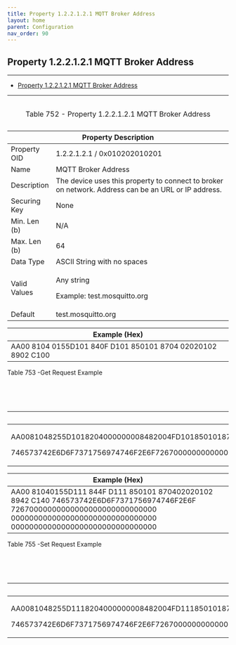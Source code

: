 ```yaml
---
title: Property 1.2.2.1.2.1 MQTT Broker Address
layout: home
parent: Configuration
nav_order: 90
---
```


## Property 1.2.2.1.2.1 MQTT Broker Address

---

- [Property 1.2.2.1.2.1 MQTT Broker Address](#property-122121-mqtt-broker-address)

---


<table>
<caption><p>Table 752 - Property 1.2.2.1.2.1 MQTT Broker
Address</p></caption>
<colgroup>
<col style="width: 14%" />
<col style="width: 85%" />
</colgroup>
<thead>
<tr>
<th colspan="2">Property Description</th>
</tr>
</thead>
<tbody>
<tr>
<td>Property OID</td>
<td>1.2.2.1.2.1 / 0x010202010201</td>
</tr>
<tr>
<td>Name</td>
<td>MQTT Broker Address</td>
</tr>
<tr>
<td>Description</td>
<td>The device uses this property to connect to broker on network.
Address can be an URL or IP address.</td>
</tr>
<tr>
<td>Securing Key</td>
<td>None</td>
</tr>
<tr>
<td>Min. Len (b)</td>
<td>N/A</td>
</tr>
<tr>
<td>Max. Len (b)</td>
<td>64</td>
</tr>
<tr>
<td>Data Type</td>
<td>ASCII String with no spaces</td>
</tr>
<tr>
<td>Valid Values</td>
<td><p>Any string</p>
<p>Example: test.mosquitto.org</p></td>
</tr>
<tr>
<td>Default</td>
<td>test.mosquitto.org</td>
</tr>
</tbody>
</table>

| Example (Hex)                                               |
|-------------------------------------------------------------|
| AA00 8104 0155D101 840F D101 850101 8704 02020102 8902 C100 |

Table 753 -Get Request Example

<table>
<caption><p>Table 754 -Get Response Example</p></caption>
<colgroup>
<col style="width: 100%" />
</colgroup>
<thead>
<tr>
<th>Example (Hex)</th>
</tr>
</thead>
<tbody>
<tr>
<td><p>AA0081048255D1018204000000008482004FD1018501018704020201028942C140</p>
<p>746573742E6D6F7371756974746F2E6F726700000000000000000000000000000000000000000000000000000000000000000000000000000000000000000000</p></td>
</tr>
</tbody>
</table>

| Example (Hex) |
|----|
| AA00 81040155D111 844F D111 850101 870402020102 8942 C140 746573742E6D6F7371756974746F2E6F 72670000000000000000000000000000 00000000000000000000000000000000 00000000000000000000000000000000 |

Table 755 -Set Request Example

<table>
<caption><p>Table 756 -Set Response Example</p></caption>
<colgroup>
<col style="width: 100%" />
</colgroup>
<thead>
<tr>
<th>Example (Hex)</th>
</tr>
</thead>
<tbody>
<tr>
<td><p>AA0081048255D1118204000000008482004FD1118501018704020201028942C140</p>
<p>746573742E6D6F7371756974746F2E6F726700000000000000000000000000000000000000000000000000000000000000000000000000000000000000000000</p></td>
</tr>
</tbody>
</table>

##